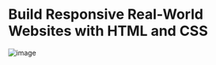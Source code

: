 # Build Responsive Real-World Websites with HTML and CSS
![image](https://user-images.githubusercontent.com/79535348/177766084-f568a607-834f-4b6f-adc9-f35c8b4b3d55.png)
